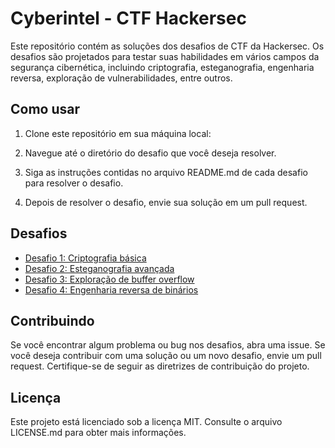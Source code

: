 # Cyberintel - CTF Hackersec

Este repositório contém as soluções dos desafios de CTF da Hackersec. Os desafios são projetados para testar suas habilidades em vários campos da segurança cibernética, incluindo criptografia, esteganografia, engenharia reversa, exploração de vulnerabilidades, entre outros.

## Como usar

1. Clone este repositório em sua máquina local:

2. Navegue até o diretório do desafio que você deseja resolver.

3. Siga as instruções contidas no arquivo README.md de cada desafio para resolver o desafio.

4. Depois de resolver o desafio, envie sua solução em um pull request.

## Desafios

- [Desafio 1: Criptografia básica](desafios/desafio-1/README.md)
- [Desafio 2: Esteganografia avançada](desafios/desafio-2/README.md)
- [Desafio 3: Exploração de buffer overflow](desafios/desafio-3/README.md)
- [Desafio 4: Engenharia reversa de binários](desafios/desafio-4/README.md)

## Contribuindo

Se você encontrar algum problema ou bug nos desafios, abra uma issue. Se você deseja contribuir com uma solução ou um novo desafio, envie um pull request. Certifique-se de seguir as diretrizes de contribuição do projeto.

## Licença

Este projeto está licenciado sob a licença MIT. Consulte o arquivo LICENSE.md para obter mais informações.
